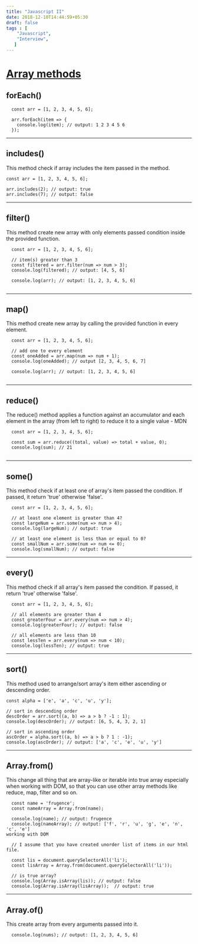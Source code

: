 ```yaml
---
title: "Javascript II"
date: 2018-12-10T14:44:59+05:30
draft: false
tags : [
    "Javascript",
    "Interview",
   ]
---
```


# [Array methods](https://dev.to/frugencefidel/10-javascript-array-methods-you-should-know-4lk3)

##  forEach()

```
  const arr = [1, 2, 3, 4, 5, 6];

  arr.forEach(item => {
    console.log(item); // output: 1 2 3 4 5 6
  });

  ```
  ---

  ## includes()

This method check if array includes the item passed in the method.

  ```
  const arr = [1, 2, 3, 4, 5, 6];

  arr.includes(2); // output: true
  arr.includes(7); // output: false

```
---


## filter()

This method create new array with only elements passed condition inside the provided function.
```
  const arr = [1, 2, 3, 4, 5, 6];

  // item(s) greater than 3
  const filtered = arr.filter(num => num > 3);
  console.log(filtered); // output: [4, 5, 6]

  console.log(arr); // output: [1, 2, 3, 4, 5, 6]
  
  ```


  ---

 ##  map()

This method create new array by calling the provided function in every element.
```
  const arr = [1, 2, 3, 4, 5, 6];

  // add one to every element
  const oneAdded = arr.map(num => num + 1);
  console.log(oneAdded); // output [2, 3, 4, 5, 6, 7]

  console.log(arr); // output: [1, 2, 3, 4, 5, 6] 
  
  ```
  ---
## reduce()

The reduce() method applies a function against an accumulator and each element in the array (from left to right) to reduce it to a single value - MDN
```
  const arr = [1, 2, 3, 4, 5, 6];

  const sum = arr.reduce((total, value) => total + value, 0);
  console.log(sum); // 21


  ```
  ---


## some()

This method check if at least one of array's item passed the condition. If passed, it return 'true' otherwise 'false'.
```
  const arr = [1, 2, 3, 4, 5, 6];

  // at least one element is greater than 4?
  const largeNum = arr.some(num => num > 4);
  console.log(largeNum); // output: true

  // at least one element is less than or equal to 0?
  const smallNum = arr.some(num => num <= 0);
  console.log(smallNum); // output: false  

  ```

  ---


## every()

This method check if all array's item passed the condition. If passed, it return 'true' otherwise 'false'.
```
  const arr = [1, 2, 3, 4, 5, 6];

  // all elements are greater than 4
  const greaterFour = arr.every(num => num > 4);
  console.log(greaterFour); // output: false

  // all elements are less than 10
  const lessTen = arr.every(num => num < 10);
  console.log(lessTen); // output: true

  ```
  ----


 ## sort()

This method used to arrange/sort array's item either ascending or descending order.

  ```const arr = [1, 2, 3, 4, 5, 6];
  const alpha = ['e', 'a', 'c', 'u', 'y'];

  // sort in descending order
  descOrder = arr.sort((a, b) => a > b ? -1 : 1);
  console.log(descOrder); // output: [6, 5, 4, 3, 2, 1]

  // sort in ascending order
  ascOrder = alpha.sort((a, b) => a > b ? 1 : -1);
  console.log(ascOrder); // output: ['a', 'c', 'e', 'u', 'y']

  ```
  ---
## Array.from()

This change all thing that are array-like or iterable into true array especially when working with DOM, so that you can use other array methods like reduce, map, filter and so on.
```
  const name = 'frugence';
  const nameArray = Array.from(name);

  console.log(name); // output: frugence
  console.log(nameArray); // output: ['f', 'r', 'u', 'g', 'e', 'n', 'c', 'e']
working with DOM

  // I assume that you have created unorder list of items in our html file.

  const lis = document.querySelectorAll('li');
  const lisArray = Array.from(document.querySelectorAll('li'));

  // is true array?
  console.log(Array.isArray(lis)); // output: false
  console.log(Array.isArray(lisArray));  // output: true
  ```
---

## Array.of()

This create array from every arguments passed into it.

```  const nums = Array.of(1, 2, 3, 4, 5, 6);
  console.log(nums); // output: [1, 2, 3, 4, 5, 6]
  
  ```